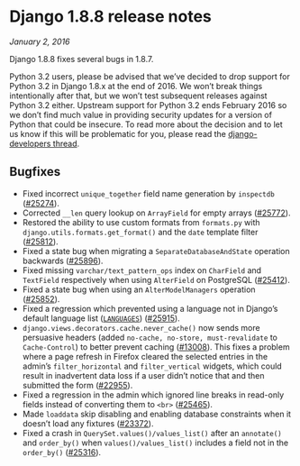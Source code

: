 # Django 1.8.8 release notes

*January 2, 2016*

Django 1.8.8 fixes several bugs in 1.8.7.

Python 3.2 users, please be advised that we’ve decided to drop support for
Python 3.2 in Django 1.8.x at the end of 2016. We won’t break things
intentionally after that, but we won’t test subsequent releases against Python
3.2 either. Upstream support for Python 3.2 ends February 2016 so we don’t find
much value in providing security updates for a version of Python that could be
insecure. To read more about the decision and to let us know if this will be
problematic for you, please read the [django-developers thread](https://groups.google.com/g/django-developers/c/eMu5UQpUdWs/discussion).

## Bugfixes

* Fixed incorrect `unique_together` field name generation by `inspectdb`
  ([#25274](https://code.djangoproject.com/ticket/25274)).
* Corrected `__len` query lookup on `ArrayField` for empty arrays
  ([#25772](https://code.djangoproject.com/ticket/25772)).
* Restored the ability to use custom formats from `formats.py` with
  `django.utils.formats.get_format()` and the `date` template filter
  ([#25812](https://code.djangoproject.com/ticket/25812)).
* Fixed a state bug when migrating a `SeparateDatabaseAndState` operation
  backwards ([#25896](https://code.djangoproject.com/ticket/25896)).
* Fixed missing `varchar/text_pattern_ops` index on `CharField` and
  `TextField` respectively when using `AlterField` on PostgreSQL
  ([#25412](https://code.djangoproject.com/ticket/25412)).
* Fixed a state bug when using an `AlterModelManagers` operation
  ([#25852](https://code.djangoproject.com/ticket/25852)).
* Fixed a regression which prevented using a language not in Django’s default
  language list ([`LANGUAGES`](../ref/settings.md#std-setting-LANGUAGES)) ([#25915](https://code.djangoproject.com/ticket/25915)).
* `django.views.decorators.cache.never_cache()` now sends more persuasive
  headers (added `no-cache, no-store, must-revalidate` to `Cache-Control`)
  to better prevent caching ([#13008](https://code.djangoproject.com/ticket/13008)). This fixes a problem where a
  page refresh in Firefox cleared the selected entries in the admin’s
  `filter_horizontal` and `filter_vertical` widgets, which could result
  in inadvertent data loss if a user didn’t notice that and then submitted the
  form ([#22955](https://code.djangoproject.com/ticket/22955)).
* Fixed a regression in the admin which ignored line breaks in read-only fields
  instead of converting them to `<br>` ([#25465](https://code.djangoproject.com/ticket/25465)).
* Made `loaddata` skip disabling and enabling database constraints when it
  doesn’t load any fixtures ([#23372](https://code.djangoproject.com/ticket/23372)).
* Fixed a crash in `QuerySet.values()/values_list()` after an `annotate()`
  and `order_by()` when `values()/values_list()` includes a field not in
  the `order_by()` ([#25316](https://code.djangoproject.com/ticket/25316)).

